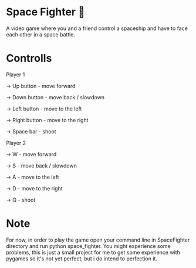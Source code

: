 # Space Fighter 🚀
A video game where you and a friend control a spaceship and have to face each other in a space battle.

# Controlls
Player 1 
  
  -> Up button - move forward
  
  -> Down button - move back / slowdown
  
  -> Left button - move to the left
  
  -> Right button - move to the right
  
  -> Space bar - shoot
  
Player 2
  
  -> W - move forward
  
  -> S - move back / slowdown
  
  -> A - move to the left
  
  -> D - move to the right
  
  -> Q - shoot
 
# Note
For now, in order to play the game open your command line in SpaceFighter directory and run python space_fighter.
You might experience some problems, this is just a small project for me to get some experience with pygames so it's not yet perfect, but i do intend to perfection it.
